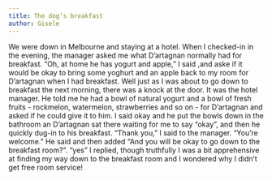 ```yaml
---
title: The dog’s breakfast
author: Gisele
---
```


We were down in Melbourne and staying at a hotel. When I checked-in in the evening, the manager asked me what D’artagnan normally had for breakfast. “Oh, at home he has yogurt and apple,” I said ,and aske if it would be okay to bring some yoghurt and an apple back to my room for D’artagnan when I had breakfast. Well just as I was about to go down to breakfast the next morning, there was a knock at the door. It was the hotel manager. He told me he had a bowl of natural yogurt and a bowl of fresh fruits - rockmelon, watermelon, strawberries and so on - for D’artagnan and asked if he could give it to him. I said okay and he put the bowls down in the bathroom an D’artagnan sat there waiting for me to say “okay”, and then he quickly dug-in to his breakfast. “Thank you,” I said to the manager. “You’re welcome.” He said and then added “And you will be okay to go down to the breakfast room?”. “yes” I replied, though truthfully I was a bit apprehensive at finding my way down to the breakfast room and I wondered why I didn’t get free room service!
